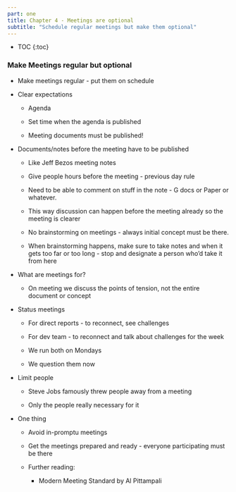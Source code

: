 ```yaml
---
part: one
title: Chapter 4 - Meetings are optional
subtitle: "Schedule regular meetings but make them optional"
---
```


* TOC
{:toc}

### Make Meetings regular but optional

- Make meetings regular - put them on schedule

- Clear expectations

	- Agenda

	- Set time when the agenda is published

	- Meeting documents must be published!

- Documents/notes before the meeting have to be published

	- Like Jeff Bezos meeting notes

	- Give people hours before the meeting - previous day rule

	- Need to be able to comment on stuff in the note - G docs or Paper or whatever.

	- This way discussion can happen before the meeting already so the meeting is clearer

	- No brainstorming on meetings - always initial concept must be there.

	- When brainstorming happens, make sure to take notes and when it gets too far or too long - stop and designate a person who’d take it from here

- What are meetings for?

	- On meeting we discuss the points of tension, not the entire document or concept

- Status meetings

	- For direct reports - to reconnect, see challenges

	- For dev team - to reconnect and talk about challenges for the week

	- We run both on Mondays

	- We question them now

- Limit people

	- Steve Jobs famously threw people away from a meeting

	- Only the people really necessary for it

- One thing

	- Avoid in-promptu meetings

	- Get the meetings prepared and ready - everyone participating must be there

	- Further reading:

		- Modern Meeting Standard by Al Pittampali
